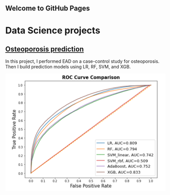## Welcome to GitHub Pages

# Data Science projects
## [Osteoporosis prediction](https://nbviewer.jupyter.org/github/ThanhNguyen93/ThanhNguyen93.github.io/blob/main/osteo_EDA.ipynb)

In this project, I performed EAD on a case-control study for osteoporosis. Then I build prediction models using LR, RF, SVM, and XGB. 

![Result image](https://github.com/ThanhNguyen93/ThanhNguyen93.github.io/blob/main/docs/images/osteo_ROC_plot.png)
